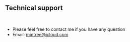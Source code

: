
## Technical support
<br>

- Please feel free to contact me if you have any question
- Email: mintree@icloud.com

<!-- ### 音转-Mac/Win（百度网盘）

#### 下载地址：
- [下载/更新地址]( https://pan.baidu.com/s/1jTd2fQn-BYXvRZ-tWvy0zw)
- 密码: t9ni

#### 15天试用激活码：
<g>frIni36K9pymaf0f575rSKm5PhuFwq4td4Gz04HR15FOnxdCiZUG8e38171849a0

### 微信公众号：生长之树
![](https://jasonmin.github.io/newsky/assets/qrcode_for.jpg) -->



<head>
    <link rel="stylesheet" type="text/css" href="../../style/style.css">
</head>